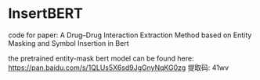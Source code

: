 # InsertBERT

code for paper: A Drug–Drug Interaction Extraction Method based on Entity Masking and Symbol Insertion in Bert

the pretrained entity-mask bert model can be found here:  https://pan.baidu.com/s/1QLUs5X6sd9JgGnyNqKG0zg 提取码: 41wv 

